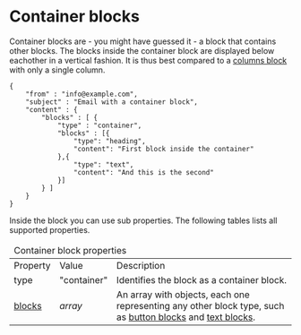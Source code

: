 # Container blocks

Container blocks are - you might have guessed it - a block that contains other
blocks. The blocks inside the container block are displayed below eachother in
a vertical fashion. It is thus best compared to a
<a href="/support/json/block-columns">columns block</a> with only a single column.

    {
        "from" : "info@example.com",
        "subject" : "Email with a container block",
        "content" : {
            "blocks" : [ {
                "type" : "container",
                "blocks" : [{
                    "type": "heading",
                    "content": "First block inside the container"
                },{
                    "type": "text",
                    "content": "And this is the second"
                }]
            } ]
        }
    }

Inside the block you can use sub properties. The following tables lists all supported properties.

<table class="info">
    <thead>
        <tr>
            <td colspan="3">Container block properties</td>
        </tr>
    </thead>
    <tbody>
        <tr class="thead">
            <td>Property</td>
            <td>Value</td>
            <td>Description</td>
        </tr>
        <tr>
            <td>type</td>
            <td>"container"</td>
            <td>Identifies the block as a container block.</td>
        </tr>
        <tr>
            <td><a href="/support/json/property-blocks">blocks</a></td>
            <td><em>array</em></td>
            <td>
                An array with objects, each one representing any other block type,
                such as <a href="/support/json/block-button">button blocks</a> and
                <a href="/support/json/block-text">text blocks</a>.
            </td>
        </tr>
    </tbody>
</table>
